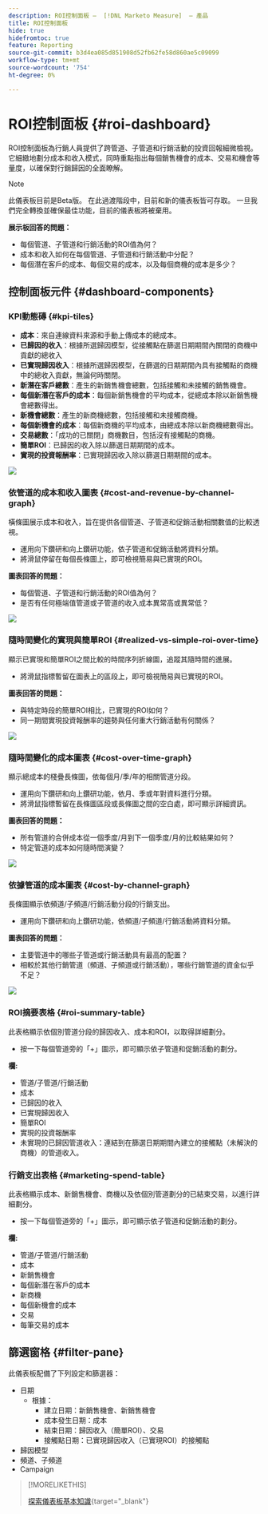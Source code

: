 ```yaml
---
description: ROI控制面板 —  [!DNL Marketo Measure]  — 產品
title: ROI控制面板
hide: true
hidefromtoc: true
feature: Reporting
source-git-commit: b3d4ea085d851908d52fb62fe58d860ae5c09099
workflow-type: tm+mt
source-wordcount: '754'
ht-degree: 0%

---
```


# ROI控制面板 {#roi-dashboard}

ROI控制面板為行銷人員提供了跨管道、子管道和行銷活動的投資回報細微檢視。 它細緻地劃分成本和收入模式，同時重點指出每個銷售機會的成本、交易和機會等量度，以確保對行銷歸因的全面瞭解。

>[!NOTE]
>
>此儀表板目前是Beta版。 在此過渡階段中，目前和新的儀表板皆可存取。 一旦我們完全轉換並確保最佳功能，目前的儀表板將被棄用。

**展示板回答的問題：**

* 每個管道、子管道和行銷活動的ROI值為何？
* 成本和收入如何在每個管道、子管道和行銷活動中分配？
* 每個潛在客戶的成本、每個交易的成本，以及每個商機的成本是多少？

## 控制面板元件 {#dashboard-components}

### KPI動態磚 {#kpi-tiles}

* **成本**：來自連線資料來源和手動上傳成本的總成本。
* **已歸因的收入**：根據所選歸因模型，從接觸點在篩選日期期間內關閉的商機中貢獻的總收入
* **已實現歸因收入**：根據所選歸因模型，在篩選的日期期間內具有接觸點的商機中的總收入貢獻，無論何時關閉。
* **新潛在客戶總數**：產生的新銷售機會總數，包括接觸和未接觸的銷售機會。
* **每個新潛在客戶的成本**：每個新銷售機會的平均成本，從總成本除以新銷售機會總數得出。
* **新機會總數**：產生的新商機總數，包括接觸和未接觸商機。
* **每個新機會的成本**：每個新商機的平均成本，由總成本除以新商機總數得出。
* **交易總數**：「成功的已關閉」商機數目，包括沒有接觸點的商機。
* **簡單ROI**：已歸因的收入除以篩選日期期間的成本。
* **實現的投資報酬率**：已實現歸因收入除以篩選日期期間的成本。

![](assets/roi-dashboard-1.png)

### 依管道的成本和收入圖表 {#cost-and-revenue-by-channel-graph}

橫條圖展示成本和收入，旨在提供各個管道、子管道和促銷活動相關數值的比較透視。

* 運用向下鑽研和向上鑽研功能，依子管道和促銷活動將資料分類。
* 將滑鼠停留在每個長條圖上，即可檢視簡易與已實現的ROI。

**圖表回答的問題：**

* 每個管道、子管道和行銷活動的ROI值為何？
* 是否有任何極端值管道或子管道的收入成本異常高或異常低？

![](assets/roi-dashboard-2.png)

### 隨時間變化的實現與簡單ROI {#realized-vs-simple-roi-over-time}

顯示已實現和簡單ROI之間比較的時間序列折線圖，追蹤其隨時間的進展。

* 將滑鼠指標暫留在圖表上的區段上，即可檢視簡易與已實現的ROI。

**圖表回答的問題：**

* 與特定時段的簡單ROI相比，已實現的ROI如何？
* 同一期間實現投資報酬率的趨勢與任何重大行銷活動有何關係？

![](assets/roi-dashboard-3.png)

### 隨時間變化的成本圖表 {#cost-over-time-graph}

顯示總成本的棧疊長條圖，依每個月/季/年的相關管道分段。

* 運用向下鑽研和向上鑽研功能，依月、季或年對資料進行分類。
* 將滑鼠指標暫留在長條圖區段或長條圖之間的空白處，即可顯示詳細資訊。

**圖表回答的問題：**

* 所有管道的合併成本從一個季度/月到下一個季度/月的比較結果如何？
* 特定管道的成本如何隨時間演變？

![](assets/roi-dashboard-4.png)

### 依據管道的成本圖表 {#cost-by-channel-graph}

長條圖顯示依頻道/子頻道/行銷活動分段的行銷支出。

* 運用向下鑽研和向上鑽研功能，依頻道/子頻道/行銷活動將資料分類。

**圖表回答的問題：**

* 主要管道中的哪些子管道或行銷活動具有最高的配置？
* 相較於其他行銷管道（頻道、子頻道或行銷活動），哪些行銷管道的資金似乎不足？

![](assets/roi-dashboard-5.png)

### ROI摘要表格 {#roi-summary-table}

此表格顯示依個別管道分段的歸因收入、成本和ROI，以取得詳細劃分。

* 按一下每個管道旁的「+」圖示，即可顯示依子管道和促銷活動的劃分。

**欄:**

* 管道/子管道/行銷活動
* 成本
* 已歸因的收入
* 已實現歸因收入
* 簡單ROI
* 實現的投資報酬率
* 未實現的已歸因管道收入：連結到在篩選日期期間內建立的接觸點（未解決的商機）的管道收入。

### 行銷支出表格 {#marketing-spend-table}

此表格顯示成本、新銷售機會、商機以及依個別管道劃分的已結束交易，以進行詳細劃分。

* 按一下每個管道旁的「+」圖示，即可顯示依子管道和促銷活動的劃分。

**欄:**

* 管道/子管道/行銷活動
* 成本
* 新銷售機會
* 每個新潛在客戶的成本
* 新商機
* 每個新機會的成本
* 交易
* 每筆交易的成本

## 篩選窗格 {#filter-pane}

此儀表板配備了下列設定和篩選器：

* 日期
   * 根據：
      * 建立日期：新銷售機會、新銷售機會
      * 成本發生日期：成本
      * 結束日期：歸因收入（簡單ROI）、交易
      * 接觸點日期：已實現歸因收入（已實現ROI）的接觸點
* 歸因模型
* 頻道、子頻道
* Campaign

>[!MORELIKETHIS]
>
>[探索儀表板基本知識](/help/marketo-measure-discover-ui/dashboards/discover-dashboard-basics.md){target="_blank"}
